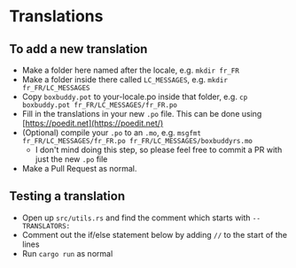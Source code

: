 # Translations

## To add a new translation

- Make a folder here named after the locale, e.g. `mkdir fr_FR`
- Make a folder inside there called `LC_MESSAGES`, e.g. `mkdir fr_FR/LC_MESSAGES`
- Copy `boxbuddy.pot` to your-locale.po inside that folder, e.g. `cp boxbuddy.pot fr_FR/LC_MESSAGES/fr_FR.po`
- Fill in the translations in your new `.po` file. This can be done using [https://poedit.net](https://poedit.net/)
- (Optional) compile your `.po` to an `.mo`, e.g. `msgfmt fr_FR/LC_MESSAGES/fr_FR.po fr_FR/LC_MESSAGES/boxbuddyrs.mo`
    - I don't mind doing this step, so please feel free to commit a PR with just the new `.po` file
- Make a Pull Request as normal.

## Testing a translation

- Open up `src/utils.rs` and find the comment which starts with `--TRANSLATORS:`
- Comment out the if/else statement below by adding `//` to the start of the lines
- Run `cargo run` as normal
